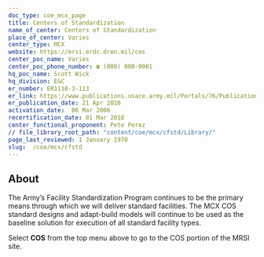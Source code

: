```yaml
---
doc_type: coe_mcx_page 
title: Centers of Standardization
name_of_center: Centers of Standardization
place_of_center: Varies
center_type: MCX
website: https://mrsi.erdc.dren.mil/cos
center_poc_name: Varies
center_poc_phone_number: ☎ (000) 000-0001
hq_poc_name: Scott Wick
hq_division: E&C
er_number: ER1110-3-113
er_link: https://www.publications.usace.army.mil/Portals/76/Publications/EngineerRegulations/ER_1110-3-113.pdf
er_publication_date: 21 Apr 2016
activation_date:  06 Mar 2006
recertification_date: 01 Mar 2018
center_functional_proponent: Pete Perez
// file_library_root_path: "content/coe/mcx/cfstd/Library/" 
page_last_reviewed: 1 January 1970 
slug:  /coe/mcx/cfstd
---
```


## About 

The Army’s Facility Standardization Program continues to be the primary means through which we will deliver standard facilities. The MCX COS standard designs and adapt-build models will continue to be used as the baseline solution for execution of all standard facility types.

Select **COS** from the top menu above to go to the COS portion of the MRSI site.

